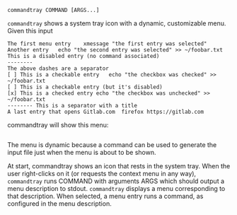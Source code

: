 
```
commandtray COMMAND [ARGS...]
```

`commandtray` shows a system tray icon with a dynamic, customizable menu.
Given this input
```
The first menu entry	xmessage "the first entry was selected"
Another entry	echo "the second entry was selected" >> ~/foobar.txt
This is a disabled entry (no command associated)
--------
The above dashes are a separator
[ ] This is a checkable entry	echo "the checkbox was checked" >> ~/foobar.txt
[ ] This is a checkable entry (but it's disabled)
[x] This is a checked entry	echo "the checkbox was unchecked" >> ~/foobar.txt
-------- This is a separator with a title
A last entry that opens Gitlab.com	firefox https://gitlab.com
```

commandtray will show this menu:

![]()

The menu is dynamic because a command can be used to generate the input file just when the menu is about to be shown.

At start, commandtray shows an icon that rests in the system tray.
When the user right-clicks on it (or requests the context menu in any way), `commandtray` runs COMMAND with arguments ARGS which should output a menu description to stdout.
`commandtray` displays a menu corresponding to that description.
When selected, a menu entry runs a command, as configured in the menu description.

